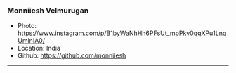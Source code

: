 ### Monniiesh Velmurugan
- Photo: https://www.instagram.com/p/B1byWaNhHh6PFsUt_mpPkv0qqXPu1LnqUmlnIA0/
- Location: India
- Github: https://github.com/monniiesh
***
